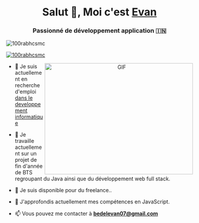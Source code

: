<h1 align="center">Salut 👋, Moi c'est <a href="https://100rabhcsmc.github.io/Me.io/" target="blank">
Evan</a></h1>
<h3 align="center">Passionné de développement application &#127470;&#127475</h3>

<p align="left"> <img src="https://komarev.com/ghpvc/?username=100rabhcsmc&label=Profile%20views&color=0e75b6&style=flat" alt="100rabhcsmc" /> </p>

<p align="left"> <a href="https://twitter.com/100rabhcsmc" target="blank"><img src="https://img.shields.io/twitter/follow/100rabhcsmc?logo=twitter&style=for-the-badge" alt="100rabhcsmc" /></a> </p>

<a target="_blank" align="center">
  <img align="right" top="500" height="300" width="400" alt="GIF" src="https://media.giphy.com/media/SWoSkN6DxTszqIKEqv/giphy.gif">
</a>

- 🔭 Je suis actuellement en recherche d'emploi <a href="https://phoenix.tech/griffyn/" target="blank">dans le developpement informatique</a>

- 🌱 Je travaille actuellement sur un projet de fin d'année de BTS regroupant du Java ainsi que du développement web full stack.

- 🤝 Je suis disponible pour du freelance..

- 🌱 J'approfondis actuellement mes compétences en JavaScript.

- 📫 Vous pouvez me contacter à **bedelevan07@gmail.com**

